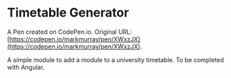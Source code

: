 # Timetable Generator

A Pen created on CodePen.io. Original URL: [https://codepen.io/markmurray/pen/XWxzJX](https://codepen.io/markmurray/pen/XWxzJX).

A simple module to add a module to a university timetable. To be completed with Angular.